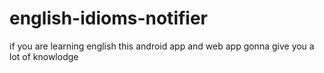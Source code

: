 english-idioms-notifier
=======================

if you are learning english this android app and web app gonna give you a lot of knowlodge
